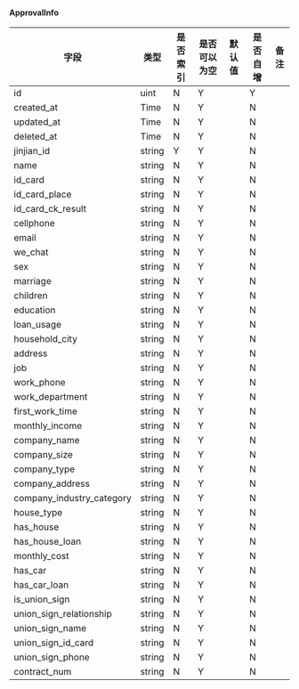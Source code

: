 #### ApprovalInfo
| 字段 | 类型 | 是否索引 | 是否可以为空 | 默认值 | 是否自增 | 备注|
| --- | --- | --- | --- | --- | --- | --- |
| id | uint | N | Y |  | Y |  |
| created_at | Time | N | Y |  | N |  |
| updated_at | Time | N | Y |  | N |  |
| deleted_at | Time | N | Y |  | N |  |
| jinjian_id | string | Y | Y |  | N |  |
| name | string | N | Y |  | N |  |
| id_card | string | N | Y |  | N |  |
| id_card_place | string | N | Y |  | N |  |
| id_card_ck_result | string | N | Y |  | N |  |
| cellphone | string | N | Y |  | N |  |
| email | string | N | Y |  | N |  |
| we_chat | string | N | Y |  | N |  |
| sex | string | N | Y |  | N |  |
| marriage | string | N | Y |  | N |  |
| children | string | N | Y |  | N |  |
| education | string | N | Y |  | N |  |
| loan_usage | string | N | Y |  | N |  |
| household_city | string | N | Y |  | N |  |
| address | string | N | Y |  | N |  |
| job | string | N | Y |  | N |  |
| work_phone | string | N | Y |  | N |  |
| work_department | string | N | Y |  | N |  |
| first_work_time | string | N | Y |  | N |  |
| monthly_income | string | N | Y |  | N |  |
| company_name | string | N | Y |  | N |  |
| company_size | string | N | Y |  | N |  |
| company_type | string | N | Y |  | N |  |
| company_address | string | N | Y |  | N |  |
| company_industry_category | string | N | Y |  | N |  |
| house_type | string | N | Y |  | N |  |
| has_house | string | N | Y |  | N |  |
| has_house_loan | string | N | Y |  | N |  |
| monthly_cost | string | N | Y |  | N |  |
| has_car | string | N | Y |  | N |  |
| has_car_loan | string | N | Y |  | N |  |
| is_union_sign | string | N | Y |  | N |  |
| union_sign_relationship | string | N | Y |  | N |  |
| union_sign_name | string | N | Y |  | N |  |
| union_sign_id_card | string | N | Y |  | N |  |
| union_sign_phone | string | N | Y |  | N |  |
| contract_num | string | N | Y |  | N |  |
